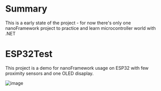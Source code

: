 # Summary
This is a early state of the project - for now there's only one nanoFramework project to practice and learn microcontroller world with .NET

# ESP32Test
This project is a demo for nanoFramework usage on ESP32 with few proximity sensors and one OLED disaplay.

![image](https://github.com/user-attachments/assets/73d7b45e-2246-4e6b-8702-1201e3230a70)
